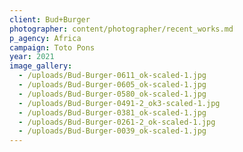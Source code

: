 ```yaml
---
client: Bud+Burger
photographer: content/photographer/recent_works.md
p_agency: Africa
campaign: Toto Pons
year: 2021
image_gallery:
  - /uploads/Bud-Burger-0611_ok-scaled-1.jpg
  - /uploads/Bud-Burger-0605_ok-scaled-1.jpg
  - /uploads/Bud-Burger-0580_ok-scaled-1.jpg
  - /uploads/Bud-Burger-0491-2_ok3-scaled-1.jpg
  - /uploads/Bud-Burger-0381_ok-scaled-1.jpg
  - /uploads/Bud-Burger-0261-2_ok-scaled-1.jpg
  - /uploads/Bud-Burger-0039_ok-scaled-1.jpg
---
```


